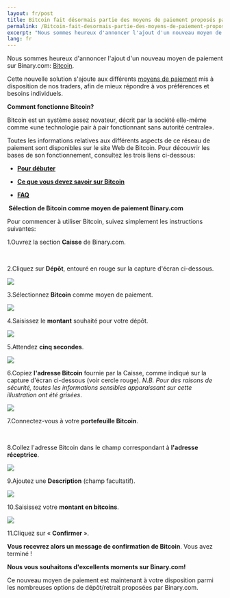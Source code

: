 ```yaml
---
layout: fr/post
title: Bitcoin fait désormais partie des moyens de paiement proposés par Binary.com
permalink: /Bitcoin-fait-desormais-partie-des-moyens-de-paiement-proposes-par-Binarycom/
excerpt: "Nous sommes heureux d'annoncer l'ajout d'un nouveau moyen de paiement sur Binary.com: Bitcoin..."
lang: fr  
---
```



Nous sommes heureux d'annoncer l'ajout d'un nouveau moyen de paiement sur Binary.com: [Bitcoin](https://bitcoin.org/en).

Cette nouvelle solution s'ajoute aux différents [moyens de paiement](http://bit.ly/1lOK1nY) mis à disposition de nos traders, afin de mieux répondre à vos préférences et besoins individuels.

**Comment fonctionne Bitcoin?**

Bitcoin est un système assez novateur, décrit par la société elle-même comme «une technologie pair à pair fonctionnant sans autorité centrale».

Toutes les informations relatives aux différents aspects de ce réseau de paiement sont disponibles sur le site Web de Bitcoin. Pour découvrir les bases de son fonctionnement, consultez les trois liens ci-dessous:


+ [**Pour débuter**](https://bitcoin.org/fr/debuter)

+ [**Ce que vous devez savoir sur Bitcoin**](https://bitcoin.org/fr/vous-devez-savoir)

+ [**FAQ**](https://bitcoin.org/fr/faq)


** Sélection de Bitcoin comme moyen de paiement Binary.com**

Pour commencer à utiliser Bitcoin, suivez simplement les instructions suivantes:

1.Ouvrez la section **Caisse** de Binary.com.

<br>

2.Cliquez sur **Dépôt**, entouré en rouge sur la capture d'écran ci-dessous.

![](/images/Picture1.png)

3.Sélectionnez **Bitcoin** comme moyen de paiement.

![](/images/Picture2.png)

4.Saisissez le **montant** souhaité pour votre dépôt.

![](/images/Picture3.png)

5.Attendez **cinq secondes**.

![](/images/Picture4.png)

6.Copiez **l'adresse Bitcoin** fournie par la Caisse, comme indiqué sur la capture d'écran ci-dessous (voir cercle rouge). *N.B. Pour des raisons de sécurité, toutes les informations sensibles apparaissant sur cette illustration ont été grisées*.

![](/images/Picture5.png)

7.Connectez-vous à votre **portefeuille Bitcoin**.

<br>

8.Collez l'adresse Bitcoin dans le champ correspondant à **l'adresse réceptrice**.

![](/images/Picture6.png)

9.Ajoutez une **Description** (champ facultatif).

![](/images/Picture7.png)

10.Saisissez votre **montant en bitcoins**.

![](/images/Picture8.png)

11.Cliquez sur « **Confirmer** ».

**Vous recevrez alors un message de confirmation de Bitcoin**. Vous avez terminé !

**Nous vous souhaitons d'excellents moments sur Binary.com!**

Ce nouveau moyen de paiement est maintenant à votre disposition parmi les nombreuses options de dépôt/retrait proposées par Binary.com.
